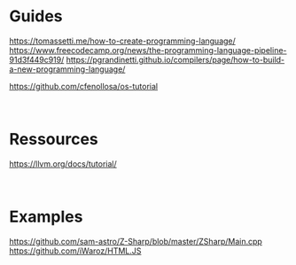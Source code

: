 

# Guides

https://tomassetti.me/how-to-create-programming-language/
https://www.freecodecamp.org/news/the-programming-language-pipeline-91d3f449c919/
https://pgrandinetti.github.io/compilers/page/how-to-build-a-new-programming-language/


https://github.com/cfenollosa/os-tutorial


&nbsp;
&nbsp;
# Ressources

https://llvm.org/docs/tutorial/


&nbsp;
&nbsp;
# Examples

https://github.com/sam-astro/Z-Sharp/blob/master/ZSharp/Main.cpp
https://github.com/iWaroz/HTML.JS